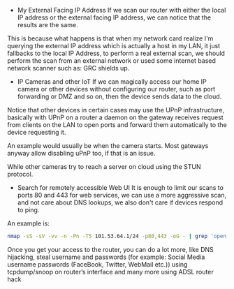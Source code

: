 
* My External Facing IP Address
If we scan our router with either the local IP address or the external facing IP
address, we can notice that the results are the same.

This is because what happens is that when my network card realize I'm querying
the external IP address which is actually a host in my LAN, it just fallbacks to
the local IP Address, to perform a real external scan, we should perform the
scan from an external network or used some internet based network scanner such
as:  GRC shields up.

* IP Cameras and other IoT
If we can magically access our home IP camera or other devices without
configuring our router, such as port forwarding or DMZ and so on, then the
device sends data to the cloud.

Notice that other devices in certain cases may use the UPnP infrastructure,
basically with UPnP on a router a daemon on the gateway receives request from clients
on the LAN to open ports and forward them automatically to the device requesting it.

An example would usually be when the camera starts. Most gateways anyway allow
disabling uPnP too, if that is an issue.

While other cameras try to reach a server on cloud using the STUN protocol.

* Search for remotely accessible Web UI
It is enough to limit our scans to ports 80 and 443 for web services,
we can use a more aggressive scan, and not care about DNS lookups, we also don't
care if devices respond to ping.

An example is:
```sh
nmap -sS -sV -vv -n -Pn -T5 101.53.64.1/24 -p80,443 -oG - | grep 'open' | grep -v 'tcpwrapped'
```

Once you get your access to the router, you can do a lot more, like DNS
hijacking, steal username and passwords (for example: Social Media username
passwords (FaceBook, Twitter, WebMail etc.)) using tcpdump/snoop on router’s
interface and many more using ADSL router hack



